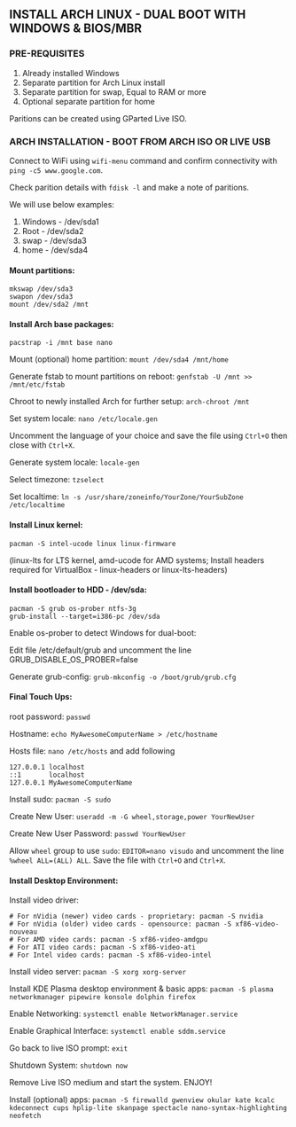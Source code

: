 ## INSTALL ARCH LINUX - DUAL BOOT WITH WINDOWS & BIOS/MBR

### PRE-REQUISITES

1. Already installed Windows
2. Separate partition for Arch Linux install
3. Separate partition for swap, Equal to RAM or more
4. Optional separate partition for home

Paritions can be created using GParted Live ISO.

### ARCH INSTALLATION - BOOT FROM ARCH ISO OR LIVE USB

Connect to WiFi using `wifi-menu` command and confirm connectivity with `ping -c5 www.google.com`.

Check parition details with `fdisk -l` and make a note of paritions.

We will use below examples:
1. Windows - /dev/sda1
2. Root - /dev/sda2
3. swap - /dev/sda3
4. home - /dev/sda4

#### Mount partitions:

```
mkswap /dev/sda3
swapon /dev/sda3
mount /dev/sda2 /mnt
```

#### Install Arch base packages:
`pacstrap -i /mnt base nano`

Mount (optional) home partition: `mount /dev/sda4 /mnt/home`

Generate fstab to mount partitions on reboot: `genfstab -U /mnt >> /mnt/etc/fstab`

Chroot to newly installed Arch for further setup: `arch-chroot /mnt`

Set system locale: `nano /etc/locale.gen`

Uncomment the language of your choice and save the file using `Ctrl+O` then close with `Ctrl+X`.

Generate system locale: `locale-gen`

Select timezone: `tzselect`

Set localtime: `ln -s /usr/share/zoneinfo/YourZone/YourSubZone /etc/localtime`

#### Install Linux kernel:
`pacman -S intel-ucode linux linux-firmware`

(linux-lts for LTS kernel, amd-ucode for AMD systems; Install headers required for VirtualBox - linux-headers or linux-lts-headers)

#### Install bootloader to HDD - /dev/sda:
```
pacman -S grub os-prober ntfs-3g
grub-install --target=i386-pc /dev/sda
```

Enable os-prober to detect Windows for dual-boot:

Edit file /etc/default/grub and uncomment the line GRUB_DISABLE_OS_PROBER=false

Generate grub-config: `grub-mkconfig -o /boot/grub/grub.cfg`

#### Final Touch Ups:

root password: `passwd`

Hostname: `echo MyAwesomeComputerName > /etc/hostname`

Hosts file: `nano /etc/hosts` and add following
```
127.0.0.1 localhost
::1       localhost
127.0.0.1 MyAwesomeComputerName
```

Install sudo: `pacman -S sudo`

Create New User: `useradd -m -G wheel,storage,power YourNewUser`

Create New User Password: `passwd YourNewUser`

Allow `wheel` group to use `sudo`: `EDITOR=nano visudo` and uncomment the line `%wheel ALL=(ALL) ALL`. Save the file with `Ctrl+O` and `Ctrl+X`.

#### Install Desktop Environment:

Install video driver:
```
# For nVidia (newer) video cards - proprietary: pacman -S nvidia
# For nVidia (older) video cards - opensource: pacman -S xf86-video-nouveau
# For AMD video cards: pacman -S xf86-video-amdgpu
# For ATI video cards: pacman -S xf86-video-ati
# For Intel video cards: pacman -S xf86-video-intel
```

Install video server: `pacman -S xorg xorg-server`

Install KDE Plasma desktop environment & basic apps: `pacman -S plasma networkmanager pipewire konsole dolphin firefox`

Enable Networking: `systemctl enable NetworkManager.service`

Enable Graphical Interface: `systemctl enable sddm.service`

Go back to live ISO prompt: `exit`

Shutdown System: `shutdown now`

Remove Live ISO medium and start the system. ENJOY!

Install (optional) apps: `pacman -S firewalld gwenview okular kate kcalc kdeconnect cups hplip-lite skanpage spectacle nano-syntax-highlighting neofetch`

